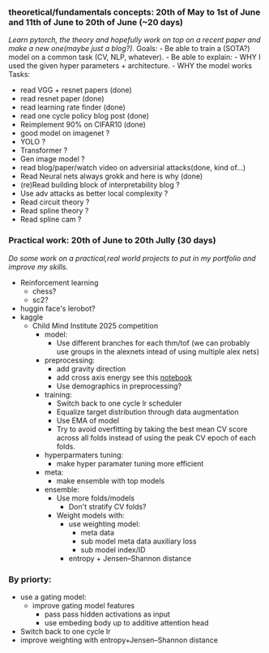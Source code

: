 ### theoretical/fundamentals concepts: 20th of May to 1st of June and 11th of June to 20th of June (~20 days)
*Learn pytorch, the theory and hopefully work on top on a recent paper and make a new one(maybe just a blog?).*
Goals:
    - Be able to train a (SOTA?) model on a common task (CV, NLP, whatever).
    - Be able to explain:
        - WHY I used the given hyper parameters + architecture.
        - WHY the model works 
Tasks:
- read VGG + resnet papers (done)
- read resnet paper (done)
- read learning rate finder (done)
- read one cycle policy blog post (done)
- Reimplement 90% on CIFAR10 (done)
- good model on imagenet ?
- YOLO ?
- Transformer ?
- Gen image model ?
- read blog/paper/watch video on adversirial attacks(done, kind of...)
- Read Neural nets always grokk and here is why (done)
- (re)Read building block of interpretability blog ?
- Use adv attacks as better local complexity ?
- Read circuit theory ?
- Read spline theory ?
- Read spline cam ?

### Practical work: 20th of June to 20th Jully (30 days)
*Do some work on a practical,real world projects to put in my portfolio and improve my skills.*
- Reinforcement learning
    - chess?
    - sc2?
- huggin face's lerobot?
- kaggle
    - Child Mind Institute 2025 competition
        - model:
            - Use different branches for each thm/tof (we can probably use groups in the alexnets intead of using multiple alex nets)
        - preprocessing:
            - add gravity direction
            - add cross axis energy see this [notebook](https://www.kaggle.com/code/wasupandceacar/lb-0-841-5fold-single-model-with-split-sensors)
            - Use demographics in preprocessing?
        - training:
            -  Switch back to one cycle lr scheduler
            -  Equalize target distribution through data augmentation
            -  Use EMA of model
            -  Try to avoid overfitting by taking the best mean CV score across all folds instead of using the peak CV epoch of each folds.
        - hyperparmaters tuning:
            -  make hyper paramater tuning more efficient
        -  meta:
            - make ensemble with top models
        -  ensemble:
            -  Use more folds/models
                -  Don't stratify CV folds?
            -  Weight models with:
                -  use weighting model:
                    -  meta data
                    -  sub model meta data auxiliary loss
                    -  sub model index/ID
                -  entropy + Jensen–Shannon distance
### By priorty:
- use a gating model:
    - improve gating model features
        - pass pass hidden activations as input
        - use embeding body up to additive attention head
- Switch back to one cycle lr
- improve weighting with entropy+Jensen–Shannon distance


<!-- - Move diff computing in model to reduce VRAM usage -->
<!--            -  speed up training by parallelizing folds training -->
<!--            -  meta data/performance EDA -->
<!--            - Turn demogrpahics into auxiliary targets -->
<!-- - phase during the sequence "behavior" column -->
<!-- -  Aggregate patches of the ToF sensors data -->
<!-- -  Unify preprocessing and training/inference notebooks into a single one to avoid waiting for zip, upload, kaggle processing and downlod delays. -->
<!-- - Increase the number of rnn layers to 2. -->
<!-- - Use 100% percentile for sequence len padding -->
<!-- -  Collapse non-BFRBs target into a single one to ease learning -->
<!-- - sequence wise std norm -->
<!-- -  put std normalization step in the model to since we are using CV model ensemble -->
<!-- -  Update hyperparams (again): -->
<!--    -  Use smaller btach sizes, top notebooks use 64 batch size, I use 256 -->
<!--    -  Use a lot more epochs, top notebooks use ~100 epochs where I only use ~25 -->
<!--    -  Increase patience, top notebooks use 40 patience -->
<!-- Use post/pre truncating/padding instead of center truncating/padding -->
<!-- -  use third branch for thm input -->
<!-- - use other paddig methods like "same" or "reflect" padding for convolutions and sequence padding -->

